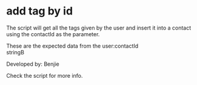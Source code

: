 # add tag by id


The script will get all the tags given by the user and insert it into a contact using the contactId as the parameter.

These are the expected data from the user:contactId\
                                            stringB
                             
 Developed by: Benjie
 
 Check the script for more info.

